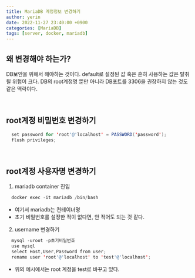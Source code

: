 ```yaml
---
title: MariaDB 계정정보 변경하기
author: yerin
date: 2022-11-27 23:40:00 +0900
categories: [MariaDB]
tags: [server, docker, mariadb]
---
```


## 왜 변경해야 하는가?

DB보안을 위해서 해야하는 것이다. default로 설정된 값 혹은 흔히 사용하는 값은 탈취될 위험이 크다.
DB의 root계정명 뿐만 아니라 DB포트를 3306을 권장하지 않는 것도 같은 맥락이다.

<br>

## root계정 비밀번호 변경하기

```java
  set password for 'root'@'localhost' = PASSWORD('password');
  flush privileges;
```

<br>

## root계정 사용자명 변경하기

1. mariadb container 진입

```java
  docker exec -it mariadb /bin/bash
```

- 여기서 mariadb는 컨테이너명
- 초기 비밀번호를 설정한 적이 없다면, 안 적어도 되는 것 같다.

2. username 변경하기

```java
  mysql -uroot -p초기비밀번호
  use mysql
  select Host,User,Password from user;
  rename user 'root'@'localhost' to 'test'@'localhost';
```

- 위의 예시에서는 root 계정을 test로 바꾸고 있다.
